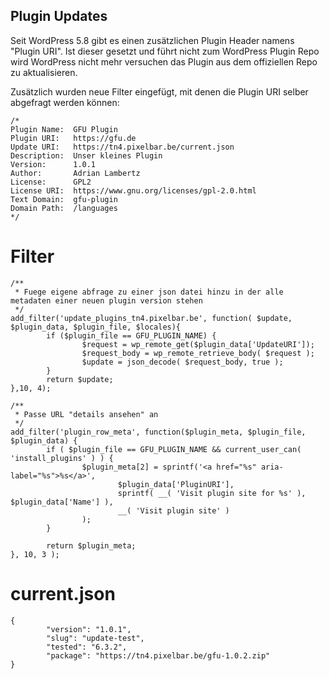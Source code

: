 ## Plugin Updates

Seit WordPress 5.8 gibt es einen zusätzlichen Plugin Header namens "Plugin URI". Ist dieser gesetzt und führt nicht zum WordPress Plugin Repo wird WordPress nicht mehr versuchen das Plugin aus dem offiziellen Repo zu aktualisieren.

Zusätzlich wurden neue Filter eingefügt, mit denen die Plugin URI selber abgefragt werden können:

```
/*
Plugin Name:  GFU Plugin
Plugin URI:   https://gfu.de
Update URI:   https://tn4.pixelbar.be/current.json
Description:  Unser kleines Plugin
Version:      1.0.1
Author:       Adrian Lambertz
License:      GPL2
License URI:  https://www.gnu.org/licenses/gpl-2.0.html
Text Domain:  gfu-plugin
Domain Path:  /languages
*/
```



# Filter

```
/**
 * Fuege eigene abfrage zu einer json datei hinzu in der alle metadaten einer neuen plugin version stehen
 */
add_filter('update_plugins_tn4.pixelbar.be', function( $update, $plugin_data, $plugin_file, $locales){
        if ($plugin_file == GFU_PLUGIN_NAME) {
                $request = wp_remote_get($plugin_data['UpdateURI']);
                $request_body = wp_remote_retrieve_body( $request );
                $update = json_decode( $request_body, true );
        }
        return $update;
},10, 4);
```

```
/**
 * Passe URL "details ansehen" an
 */
add_filter('plugin_row_meta', function($plugin_meta, $plugin_file, $plugin_data) {
        if ( $plugin_file == GFU_PLUGIN_NAME && current_user_can( 'install_plugins' ) ) {
                $plugin_meta[2] = sprintf('<a href="%s" aria-label="%s">%s</a>',
                        $plugin_data['PluginURI'],
                        sprintf( __( 'Visit plugin site for %s' ), $plugin_data['Name'] ),
                        __( 'Visit plugin site' )
                );
        }

        return $plugin_meta;
}, 10, 3 );
```

# current.json
```
{
        "version": "1.0.1",
        "slug": "update-test",
        "tested": "6.3.2",
        "package": "https://tn4.pixelbar.be/gfu-1.0.2.zip"
}
```